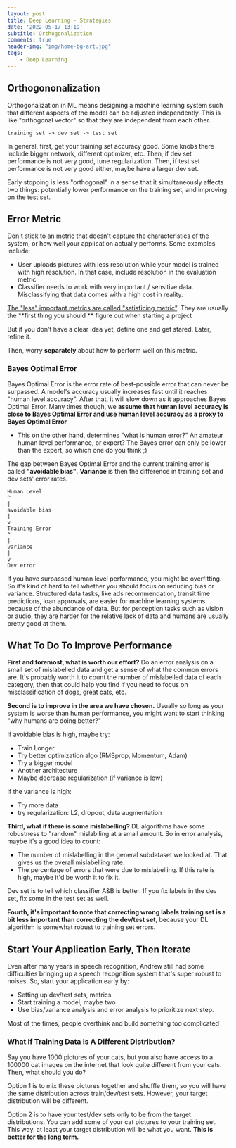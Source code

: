 ```yaml
---
layout: post
title: Deep Learning - Strategies
date: '2022-05-17 13:19'
subtitle: Orthogonalization
comments: true
header-img: "img/home-bg-art.jpg"
tags:
    - Deep Learning
---
```


## Orthogononalization

Orthogonalization in ML means designing a machine learning system such that different aspects of the model can be adjusted independently. This is like "orthogonal vector" so that they are independent from each other.

```
training set -> dev set -> test set
```

In general, first, get your training set accuracy good. Some knobs there include bigger network, different optimizer, etc.
Then, if dev set performance is not very good, tune regularization.
Then, if test set performance is not very good either, maybe have a larger dev set.

Early stopping is less "orthogonal" in a sense that it simultaneously affects two things: potentially lower performance on the training set, and improving on the test set.

## Error Metric

Don't stick to an metric that doesn't capture the characteristics of the system, or how well your application actually performs. Some examples include:

- User uploads pictures with less resolution while your model is trained with high resolution. In that case, include resolution in the evaluation metric
- Classifier needs to work with very important / sensitive data. Misclassifying that data comes with a high cost in reality.

[The "less" important metrics are called "satisficing metric"](./2022-02-15-deep-learning-performance-metrics.markdown). They are usually the **first thing you should ** figure out when starting a project

But if you don't have a clear idea yet, define one and get stared. Later, refine it.

Then, worry **separately** about how to perform well on this metric.

### Bayes Optimal Error

Bayes Optimal Error is the error rate of best-possible error that can never be surpassed. A model's accuracy usually increases fast until it reaches "human level accuracy". After that, it will slow down as it approaches Bayes Optimal Error. Many times though, we **assume that human level accuracy is close to Bayes Optimal Error and use human level accuracy as a proxy to Bayes Optimal Error**

- This on the other hand, determines "what is human error?" An amateur human level performance, or expert? The Bayes error can only be lower than the expert, so which one do you think ;)

The gap between Bayes Optimal Error and the current training error is called **"avoidable bias"**. **Variance** is then the difference in training set and dev sets' error rates.

```
Human Level
^
|
avoidable bias
|
v
Training Error
^
|
variance
|
v
Dev error
```

If you have surpassed human level performance, you might be overfitting. So it's kind of hard to tell whether you should focus on reducing bias or variance. Structured data tasks, like ads recommendation, transit time predictions, loan approvals, are easier for machine learning systems because of the abundance of data. But for perception tasks such as vision or audio, they are harder for the relative lack of data and humans are usually pretty good at them.

## What To Do To Improve Performance

**First and foremost, what is worth our effort?** Do an error analysis on a small set of mislabelled data and get a sense of what the common errors are. It's probably worth it to count the number of mislabelled data of each category, then that could help you find if you need to focus on misclassification of dogs, great cats, etc.

**Second is to improve in the area we have chosen.** Usually so long as your system is worse than human performance, you might want to start thinking "why humans are doing better?"

If avoidable bias is high, maybe try:

- Train Longer
- Try better optimization algo (RMSprop, Momentum, Adam)
- Try a bigger model
- Another architecture
- Maybe decrease regularization (if variance is low)

If the variance is high:

- Try more data
- try regularization: L2, dropout, data augmentation

**Third, what if there is some mislabelling?** DL algorithms have some robustness to "random" mislablling at a small amount. So in error analysis, maybe it's a good idea to count:

- The number of mislabelling in the general subdataset we looked at. That gives us the overall mislabelling rate.
- The percentage of errors that were due to mislabelling. If this rate is high, maybe it'd be worth it to fix it.

Dev set is to tell which classifier A&B is better. If you fix labels in the dev set, fix some in the test set as well.

**Fourth, it's important to note that correcting wrong labels training set is a bit less important than correcting the dev/test set**, because your DL algorithm is somewhat robust to training set errors.

## Start Your Application Early, Then Iterate

Even after many years in speech recognition, Andrew still had some difficulties bringing up a speech recognition system that's super robust to noises. So, start your application early by:

- Setting up dev/test sets, metrics
- Start training a model, maybe two
- Use bias/variance analysis and error analysis to prioritize next step.

Most of the times, people overthink and build something too complicated

### What If Training Data Is A Different Distribution?

Say you have 1000 pictures of your cats, but you also have access to a 100000 cat images on the internet that look quite different from your cats. Then, what should you do?

Option 1 is to mix these pictures together and shuffle them, so you will have the same distribution across train/dev/test sets. However, your target distribution will be different. 

Option 2 is to have your test/dev sets only to be from the target distributions. You can add some of your cat pictures to your training set. This way. at least your target distribution will be what you want. **This is better for the long term.**